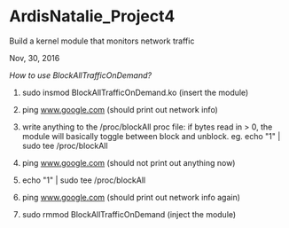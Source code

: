 # ArdisNatalie_Project4
Build a kernel module that monitors network traffic

Nov, 30, 2016

*How to use BlockAllTrafficOnDemand?*

1) sudo insmod BlockAllTrafficOnDemand.ko (insert the module)

2) ping www.google.com (should print out network info) 

3) write anything to the /proc/blockAll proc file: if bytes read in > 0, the module will basically toggle between block and unblock. 
    eg. echo "1" | sudo tee /proc/blockAll 
    
4) ping www.google.com (should not print out anything now) 

5) echo "1" | sudo tee /proc/blockAll

6) ping www.google.com (should print out network info again) 

7) sudo rmmod BlockAllTrafficOnDemand (inject the module) 
   
